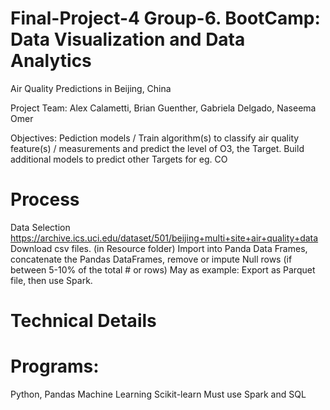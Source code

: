 # Final-Project-4 Group-6. BootCamp: Data Visualization and Data Analytics
Air Quality Predictions in Beijing, China

Project Team: Alex Calametti, Brian Guenther, Gabriela Delgado, Naseema Omer 

Objectives: 
Pediction models / Train algorithm(s) to classify air quality feature(s) / measurements and predict the level of O3, the Target. 
Build additional models to predict other Targets for eg. CO

# Process
Data Selection https://archive.ics.uci.edu/dataset/501/beijing+multi+site+air+quality+data
Download csv files. (in Resource folder)
Import into Panda Data Frames, concatenate the Pandas DataFrames, remove or impute Null rows (if between 5-10% of the total # or rows)
May as example: Export as Parquet file, then use Spark. 

# Technical Details

# Programs: 
Python, Pandas 
Machine Learning
Scikit-learn
Must use Spark and SQL 

